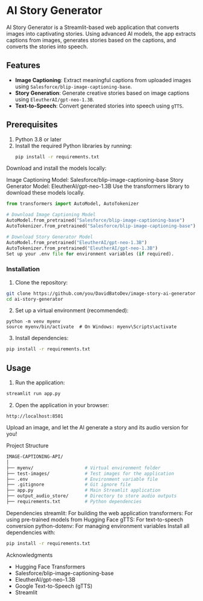 # AI Story Generator

AI Story Generator is a Streamlit-based web application that converts images into captivating stories. Using advanced AI models, the app extracts captions from images, generates stories based on the captions, and converts the stories into speech.

## Features

- **Image Captioning**: Extract meaningful captions from uploaded images using `Salesforce/blip-image-captioning-base`.
- **Story Generation**: Generate creative stories based on image captions using `EleutherAI/gpt-neo-1.3B`.
- **Text-to-Speech**: Convert generated stories into speech using `gTTS`.

## Prerequisites

1. Python 3.8 or later
2. Install the required Python libraries by running:
   ```bash
   pip install -r requirements.txt
Download and install the models locally:

Image Captioning Model: Salesforce/blip-image-captioning-base
Story Generator Model: EleutherAI/gpt-neo-1.3B
Use the transformers library to download these models locally.

```python
from transformers import AutoModel, AutoTokenizer

# Download Image Captioning Model
AutoModel.from_pretrained("Salesforce/blip-image-captioning-base")
AutoTokenizer.from_pretrained("Salesforce/blip-image-captioning-base")

# Download Story Generator Model
AutoModel.from_pretrained("EleutherAI/gpt-neo-1.3B")
AutoTokenizer.from_pretrained("EleutherAI/gpt-neo-1.3B")
Set up your .env file for environment variables (if required).
```

### Installation
1. Clone the repository:
```bash
git clone https://github.com/you/DavidBatoDev/image-story-ai-generator.git
cd ai-story-generator
```
2. Set up a virtual environment (recommended):
```
python -m venv myenv
source myenv/bin/activate  # On Windows: myenv\Scripts\activate
```
3. Install dependencies:
```bash
pip install -r requirements.txt
```

## Usage

1. Run the application:
```bash
streamlit run app.py
```

2. Open the application in your browser:
```arduino
http://localhost:8501
```
Upload an image, and let the AI generate a story and its audio version for you!

Project Structure
```bash
IMAGE-CAPTIONING-API/
│
├── myenv/                   # Virtual environment folder
├── test-images/             # Test images for the application
├── .env                     # Environment variable file
├── .gitignore               # Git ignore file
├── app.py                   # Main Streamlit application
├── output_audio_store/      # Directory to store audio outputs
├── requirements.txt         # Python dependencies
```
Dependencies
streamlit: For building the web application
transformers: For using pre-trained models from Hugging Face
gTTS: For text-to-speech conversion
python-dotenv: For managing environment variables
Install all dependencies with:

```bash
pip install -r requirements.txt
```

Acknowledgments
- Hugging Face Transformers
- Salesforce/blip-image-captioning-base
- EleutherAI/gpt-neo-1.3B
- Google Text-to-Speech (gTTS)
- Streamlit

